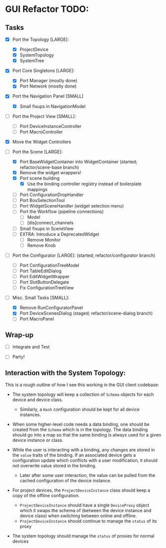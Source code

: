 GUI Refactor TODO:
==================

Tasks
-----

- [X] Port the Topology [LARGE]:
    - [X] ProjectDevice
    - [X] SystemTopology
    - [X] SystemTree

- [X] Port Core Singletons [LARGE]:
    - [X] Port Manager (mostly done)
    - [X] Port Network (mostly done)

- [X] Port the Navigation Panel [SMALL]
    - [X] Small fixups in NavigationModel

- [ ] Port the Project View [SMALL]:
    - [ ] Port DeviceInstanceController
    - [ ] Port MacroController

- [X] Move the Widget Controllers

- [ ] Port the Scene [LARGE]:
    - [X] Port BaseWidgetContainer into WidgetContainer (started; refactor/scene-base branch)
    - [X] Remove the widget wrappers!
    - [X] Port scene building
        - [X] Use the binding controller registry instead of boilerplate mappings
    - [ ] Port ConfigurationDropHandler
    - [ ] Port BoxSelectionTool
    - [ ] Port WidgetSceneHandler (widget selection menu)
    - [ ] Port the Workflow (pipeline connections)
        - [ ] Model
        - [ ] [dis]connect_channels
    - [ ] Small fixups in SceneView
    - [ ] EXTRA: Introduce a DeprecatedWidget
        - [ ] Remove Monitor
        - [ ] Remove Knob

- [ ] Port the Configurator [LARGE]: (started; refactor/configurator branch)
    - [ ] Port ConfigurationTreeModel
    - [ ] Port TableEditDialog
    - [ ] Port EditWidgetWrapper
    - [ ] Port SlotButtonDelegate
    - [ ] Fix ConfigurationTreeView

- [ ] Misc. Small Tasks [SMALL]:
    - [X] Remove RunConfiguratorPanel
    - [X] Port DeviceScenesDialog (staged; refactor/scene-dialog branch)
    - [ ] Port MacroPanel

Wrap-up
-------

- [ ] Integrate and Test
- [ ] Party!


Interaction with the System Topology:
-------------------------------------

This is a rough outline of how I see this working in the GUI client codebase:

* The system topology will keep a collection of `Schema` objects for each
  device and device class.

  - Similarly, a `Hash` configuration should be kept for all device instances.

* When some higher-level code needs a data binding, one should be created from
  the `Schema` which is in the topology. The data binding should go into a map
  so that the same binding is always used for a given device instance or class.
* While the user is interacting with a binding, any changes are stored in the
  `value` traits of the binding. If an associated device gets a configuration
  update which conflicts with a user modification, it should _not_ overwrite
  value stored in the binding.

  - Later after some user interaction, the value can be pulled from the cached
    configuration of the device instance.

* For project devices, the `ProjectDeviceInstance` class should keep a copy of
  the offline configuration.

  - `ProjectDeviceInstance` should have a single `DeviceProxy` object which it
    swaps the schema of (between the device instance and device class) when
    switching between online and offline.
  - `ProjectDeviceInstance` should continue to manage the `status` of its proxy

* The system topology should manage the `status` of proxies for normal devices
